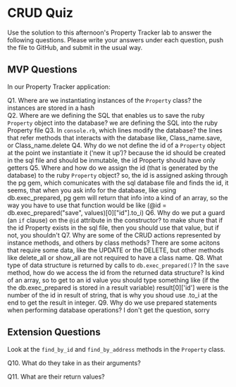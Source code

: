 # CRUD Quiz

Use the solution to this afternoon's Property Tracker lab to answer the following questions. Please write your answers under each question, push the file to GitHub, and submit in the usual way.

## MVP Questions

In our Property Tracker application:

Q1. Where are we instantiating instances of the `Property` class?
  the instances are stored in a hash  
Q2. Where are we defining the SQL that enables us to save the ruby `Property` object into the database?
we are defining the SQL into the ruby Property file
Q3. In `console.rb`, which lines modify the database?
  the lines that refer methods that interacts with the database like, Class_name.save, or Class_name.delete
Q4. Why do we not define the id of a `Property` object at the point we instantiate it (‘new it up’)?
  because the id should be created in the sql file and should be inmutable, the id Property should have only getters
Q5. Where and how do we assign the id (that is generated by the database) to the ruby `Property` object?
so, the id is assigned asking through the pg gem, which comunicates with the sql database file and finds the id,
it seems, that when you ask info for the database, like using db.exec_prepared, pg gem will return that info into a kind of an array, so the way you have to use that function would be like (@id = db.exec_prepared("save", values)[0]["id"].to_i)
Q6. Why do we put a guard (an `if` clause) on the `@id` attribute in the constructor?
to make shure that if the id Property exists in the sql file, then you should use that value, but if not, you shouldn't
Q7. Why are some of the CRUD actions represented by instance methods, and others by class methods?
  There are some acitons that require some data, like the UPDATE or the DELETE, but other methods like delete_all or show_all are not required to have a class name.
Q8. What type of data structure is returned by calls to `db.exec_prepared()`? In the `save` method, how do we access the id from the returned data structure?
  Is kind of an array, so to get to an id value you should type something like (if the the db.exec_prepared is stored in a result variable) result[0]['id'] were is the number of the id in result of string, that is why you shoud use .to_i at the end to get the result in integer.
Q9. Why do we use prepared statements when performing database operations?
I don't get the question, sorry
## Extension Questions

Look at the `find_by_id` and `find_by_address` methods in the `Property` class.

Q10. What do they take in as their arguments?

Q11. What are their return values?
